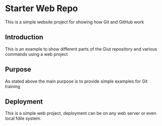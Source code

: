 # Starter Web Repo

This is a simple website project for showing how Git and GitHub work

## Introduction

This is an example to show different parts of the Giut repository and various commands using a web project

## Purpose

As stated above the main purpose is to provide simple examples for Git training

## Deployment

This is a simple web project, deployment can be on any web server or even local fdile system.